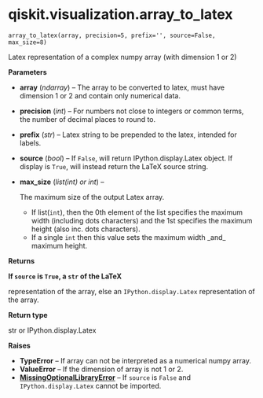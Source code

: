 # qiskit.visualization.array\_to\_latex

`array_to_latex(array, precision=5, prefix='', source=False, max_size=8)`

Latex representation of a complex numpy array (with dimension 1 or 2)

**Parameters**

*   **array** (*ndarray*) – The array to be converted to latex, must have dimension 1 or 2 and contain only numerical data.

*   **precision** (*int*) – For numbers not close to integers or common terms, the number of decimal places to round to.

*   **prefix** (*str*) – Latex string to be prepended to the latex, intended for labels.

*   **source** (*bool*) – If `False`, will return IPython.display.Latex object. If display is `True`, will instead return the LaTeX source string.

*   **max\_size** (*list(int) or int*) –

    The maximum size of the output Latex array.

    *   If list(`int`), then the 0th element of the list specifies the maximum width (including dots characters) and the 1st specifies the maximum height (also inc. dots characters).
    *   If a single `int` then this value sets the maximum width \_and\_ maximum height.

**Returns**

**If `source` is `True`, a `str` of the LaTeX**

representation of the array, else an `IPython.display.Latex` representation of the array.

**Return type**

str or IPython.display.Latex

**Raises**

*   **TypeError** – If array can not be interpreted as a numerical numpy array.
*   **ValueError** – If the dimension of array is not 1 or 2.
*   [**MissingOptionalLibraryError**](qiskit.aqua.MissingOptionalLibraryError#qiskit.aqua.MissingOptionalLibraryError "qiskit.aqua.MissingOptionalLibraryError") – If `source` is `False` and `IPython.display.Latex` cannot be imported.
